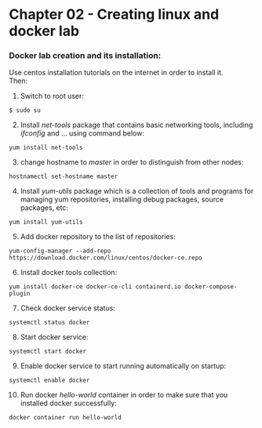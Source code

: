 # Chapter 02 - Creating linux and docker lab


### Docker lab creation and its installation:
Use centos installation tutorials on the internet in order to install it.  
Then:  
1. Switch to root user:
```shell
$ sudo su
```
2. Install *net-tools* package that contains basic networking tools, including *ifconfig* and ...
using command below:
```shell
yum install net-tools 
```
3. change hostname to *master* in order to distinguish from other nodes:
```shell
hostnamectl set-hostname master
```
4. Install *yum-utils* package which is a collection of tools and programs for managing yum 
repositories, installing debug packages, source packages, etc:
```shell
yum install yum-utils
```
5. Add docker repository to the list of repositories:
```shell
yum-config-manager --add-repo https://download.docker.com/linux/centos/docker-ce.repo
```
6. Install docker tools collection:
```shell
yum install docker-ce docker-ce-cli containerd.io docker-compose-plugin
```
7. Check docker service status:
```shell
systemctl status docker
```
8. Start docker service:
```shell
systemctl start docker
```
9. Enable docker service to start running automatically on startup:
```shell
systemctl enable docker
```
10. Run docker *hello-world* container in order to make sure that you installed docker successfully:
```shell
docker container run hello-world
```
